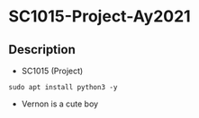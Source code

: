 # SC1015-Project-Ay2021

## Description

* SC1015 (Project)

```
sudo apt install python3 -y 
```
* Vernon is a cute boy
